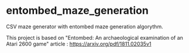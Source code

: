 # entombed_maze_generation
CSV maze generator with entombed maze generation algorythm.

This project is based on "Entombed: An archaeological examination of an Atari 2600 game" article : https://arxiv.org/pdf/1811.02035v1
